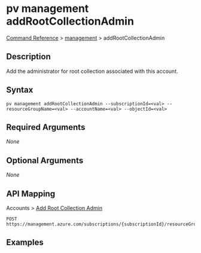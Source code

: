 # pv management addRootCollectionAdmin
[Command Reference](../../../README.md#command-reference) > [management](./main.md) > addRootCollectionAdmin

## Description
Add the administrator for root collection associated with this account.

## Syntax
```
pv management addRootCollectionAdmin --subscriptionId=<val> --resourceGroupName=<val> --accountName=<val> --objectId=<val>
```

## Required Arguments
*None*

## Optional Arguments
*None*

## API Mapping
Accounts > [Add Root Collection Admin](https://docs.microsoft.com/en-us/rest/api/purview/accounts/add-root-collection-admin)
```
POST https://management.azure.com/subscriptions/{subscriptionId}/resourceGroups/{resourceGroupName}/providers/Microsoft.Purview/accounts/{accountName}/addRootCollectionAdmin
```

## Examples
```powershell

```